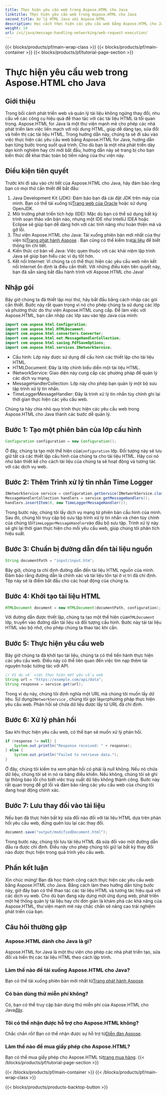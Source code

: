 ```yaml
---
title: Thực hiện yêu cầu web trong Aspose.HTML cho Java
linktitle: Thực hiện yêu cầu web trong Aspose.HTML cho Java
second_title: Xử lý HTML Java với Aspose.HTML
description: Học cách thực hiện các yêu cầu web bằng Aspose.HTML cho Java với hướng dẫn từng bước toàn diện này. Nâng cao kỹ năng quản lý tài liệu HTML của bạn.
weight: 14
url: /vi/java/message-handling-networking/web-request-execution/
---
```


{{< blocks/products/pf/main-wrap-class >}}
{{< blocks/products/pf/main-container >}}
{{< blocks/products/pf/tutorial-page-section >}}

# Thực hiện yêu cầu web trong Aspose.HTML cho Java

## Giới thiệu
Trong bối cảnh phát triển web và quản lý tài liệu không ngừng thay đổi, nhu cầu về các công cụ hiệu quả để thao tác với các tài liệu HTML là tối quan trọng. Aspose.HTML for Java là một thư viện mạnh mẽ cho phép các nhà phát triển làm việc liền mạch với nội dung HTML, giúp dễ dàng tạo, sửa đổi và hiển thị các tài liệu HTML. Trong hướng dẫn này, chúng ta sẽ đi sâu vào việc thực hiện các yêu cầu web bằng Aspose.HTML for Java, hướng dẫn bạn từng bước trong suốt quá trình. Cho dù bạn là một nhà phát triển dày dạn kinh nghiệm hay chỉ mới bắt đầu, hướng dẫn này sẽ trang bị cho bạn kiến thức để khai thác toàn bộ tiềm năng của thư viện này.
## Điều kiện tiên quyết
Trước khi đi sâu vào chi tiết của Aspose.HTML cho Java, hãy đảm bảo rằng bạn có mọi thứ cần thiết để bắt đầu:
1.  Java Development Kit (JDK): Đảm bảo bạn đã cài đặt JDK trên máy của mình. Bạn có thể tải xuống từ[Trang web của Oracle](https://www.oracle.com/java/technologies/javase-jdk11-downloads.html) hoặc sử dụng OpenJDK.
2. Môi trường phát triển tích hợp (IDE): Mặc dù bạn có thể sử dụng bất kỳ trình soạn thảo văn bản nào, nhưng một IDE như IntelliJ IDEA hoặc Eclipse sẽ giúp bạn dễ dàng hơn với các tính năng như hoàn thiện mã và gỡ lỗi.
3.  Thư viện Aspose.HTML cho Java: Tải xuống phiên bản mới nhất của thư viện từ[Trang phát hành Aspose](https://releases.aspose.com/html/java/) . Bạn cũng có thể kiểm tra[tài liệu](https://reference.aspose.com/html/java/) để biết thông tin chi tiết.
4. Kiến thức cơ bản về Java: Việc quen thuộc với các khái niệm lập trình Java sẽ giúp bạn hiểu các ví dụ tốt hơn.
5. Kết nối Internet: Vì chúng ta có thể thực hiện các yêu cầu web nên kết nối Internet ổn định là điều cần thiết.
Với những điều kiện tiên quyết này, bạn đã sẵn sàng bắt đầu hành trình với Aspose.HTML cho Java!
## Nhập gói
Bây giờ chúng ta đã thiết lập mọi thứ, hãy bắt đầu bằng cách nhập các gói cần thiết. Bước này rất quan trọng vì nó cho phép chúng ta sử dụng các lớp và phương thức do thư viện Aspose.HTML cung cấp.
Để làm việc với Aspose.HTML, bạn cần nhập các lớp sau vào tệp Java của mình:
```java
import com.aspose.html.Configuration;
import com.aspose.html.HTMLDocument;
import com.aspose.html.converters.Converter;
import com.aspose.html.net.MessageHandlerCollection;
import com.aspose.html.saving.PdfSaveOptions;
import com.aspose.html.services.INetworkService;
```

- Cấu hình: Lớp này được sử dụng để cấu hình các thiết lập cho tài liệu HTML.
- HTMLDocument: Đây là lớp chính biểu diễn một tài liệu HTML.
- INetworkService: Giao diện này cung cấp các phương pháp để quản lý các dịch vụ mạng.
- MessageHandlerCollection: Lớp này cho phép bạn quản lý một bộ sưu tập trình xử lý tin nhắn.
- TimeLoggerMessageHandler: Đây là trình xử lý tin nhắn tùy chỉnh ghi lại thời gian thực hiện các yêu cầu web.

Chúng ta hãy chia nhỏ quy trình thực hiện các yêu cầu web trong Aspose.HTML cho Java thành các bước dễ quản lý.
## Bước 1: Tạo một phiên bản của lớp cấu hình
```java
Configuration configuration = new Configuration();
```

 Ở đây, chúng ta tạo một thể hiện của`Configuration` lớp. Đối tượng này sẽ lưu giữ tất cả các thiết lập cấu hình của chúng ta cho tài liệu HTML. Hãy coi nó như bản thiết kế cho cách tài liệu của chúng ta sẽ hoạt động và tương tác với các dịch vụ web.
## Bước 2: Thêm Trình xử lý tin nhắn Time Logger
```java
INetworkService service = configuration.getService(INetworkService.class);
MessageHandlerCollection handlers = service.getMessageHandlers();
handlers.insertItem(0, new TimeLoggerMessageHandler());
```

 Trong bước này, chúng tôi lấy dịch vụ mạng từ phiên bản cấu hình của mình. Sau đó, chúng tôi truy cập bộ sưu tập trình xử lý tin nhắn và chèn tùy chỉnh của chúng tôi`TimeLoggerMessageHandler`vào đầu bộ sưu tập. Trình xử lý này sẽ ghi lại thời gian thực hiện cho mỗi yêu cầu web, giúp chúng tôi phân tích hiệu suất.
## Bước 3: Chuẩn bị đường dẫn đến tài liệu nguồn
```java
String documentPath = "input/input.htm";
```

Bây giờ, chúng ta chỉ định đường dẫn đến tài liệu HTML nguồn của mình. Đảm bảo rằng đường dẫn là chính xác và tài liệu tồn tại ở vị trí đã chỉ định. Tệp này sẽ là điểm bắt đầu cho các hoạt động của chúng ta.
## Bước 4: Khởi tạo tài liệu HTML
```java
HTMLDocument document = new HTMLDocument(documentPath, configuration);
```

 Với đường dẫn được thiết lập, chúng ta tạo một thể hiện của`HTMLDocument` lớp, truyền vào đường dẫn tài liệu và đối tượng cấu hình. Bước này tải tài liệu HTML vào bộ nhớ, cho phép chúng ta thao tác khi cần.
## Bước 5: Thực hiện yêu cầu web
Bây giờ chúng ta đã khởi tạo tài liệu, chúng ta có thể tiến hành thực hiện các yêu cầu web. Điều này có thể liên quan đến việc tìm nạp thêm tài nguyên hoặc tương tác với API.
```java
// Ví dụ về việc thực hiện một yêu cầu web
String url = "https://example.com/api/data";
String response = service.get(url);
```

 Trong ví dụ này, chúng tôi định nghĩa một URL mà chúng tôi muốn lấy dữ liệu. Sử dụng`INetworkService` , chúng tôi gọi là`get`phương pháp thực hiện yêu cầu web. Phản hồi sẽ chứa dữ liệu được lấy từ URL đã chỉ định.
## Bước 6: Xử lý phản hồi
Sau khi thực hiện yêu cầu web, có thể bạn sẽ muốn xử lý phản hồi.
```java
if (response != null) {
    System.out.println("Response received: " + response);
} else {
    System.out.println("Failed to retrieve data.");
}
```
Ở đây, chúng tôi kiểm tra xem phản hồi có phải là null không. Nếu nó chứa dữ liệu, chúng tôi sẽ in nó ra bảng điều khiển. Nếu không, chúng tôi sẽ ghi lại thông báo lỗi cho biết việc truy xuất dữ liệu không thành công. Bước này rất quan trọng để gỡ lỗi và đảm bảo rằng các yêu cầu web của chúng tôi đang hoạt động chính xác.
## Bước 7: Lưu thay đổi vào tài liệu
Nếu bạn đã thực hiện bất kỳ sửa đổi nào đối với tài liệu HTML dựa trên phản hồi yêu cầu web, đừng quên lưu lại các thay đổi.
```java
document.save("output/modifiedDocument.html");
```

Trong bước này, chúng tôi lưu tài liệu HTML đã sửa đổi vào một đường dẫn đầu ra được chỉ định. Điều này cho phép chúng tôi giữ lại bất kỳ thay đổi nào được thực hiện trong quá trình yêu cầu web.
## Phần kết luận
Xin chúc mừng! Bạn đã học thành công cách thực hiện các yêu cầu web bằng Aspose.HTML cho Java. Bằng cách làm theo hướng dẫn từng bước này, giờ đây bạn có thể thao tác các tài liệu HTML và tương tác hiệu quả với các dịch vụ web. Cho dù bạn đang xây dựng một ứng dụng web, phát triển một hệ thống quản lý tài liệu hay chỉ đơn giản là khám phá các khả năng của Aspose.HTML, thư viện mạnh mẽ này chắc chắn sẽ nâng cao trải nghiệm phát triển của bạn.
## Câu hỏi thường gặp
### Aspose.HTML dành cho Java là gì?
Aspose.HTML for Java là một thư viện cho phép các nhà phát triển tạo, sửa đổi và hiển thị các tài liệu HTML theo cách lập trình.
### Làm thế nào để tải xuống Aspose.HTML cho Java?
 Bạn có thể tải xuống phiên bản mới nhất từ[Trang phát hành Aspose](https://releases.aspose.com/html/java/).
### Có bản dùng thử miễn phí không?
 Có, bạn có thể truy cập bản dùng thử miễn phí của Aspose.HTML cho Java[đây](https://releases.aspose.com/).
### Tôi có thể nhận được hỗ trợ cho Aspose.HTML không?
 Chắc chắn rồi! Bạn có thể nhận được sự hỗ trợ từ[Diễn đàn Aspose](https://forum.aspose.com/c/html/29).
### Làm thế nào để mua giấy phép cho Aspose.HTML?
 Bạn có thể mua giấy phép cho Aspose.HTML từ[trang mua hàng](https://purchase.aspose.com/buy).
{{< /blocks/products/pf/tutorial-page-section >}}

{{< /blocks/products/pf/main-container >}}
{{< /blocks/products/pf/main-wrap-class >}}

{{< blocks/products/products-backtop-button >}}
